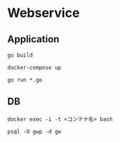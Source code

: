 # Webservice

## Application

```
go build
```

```
docker-compose up
```

```
go run *.go
```

## DB

```
docker exec -i -t <コンテナ名> bash
```

```
psql -U gwp -d gw
```